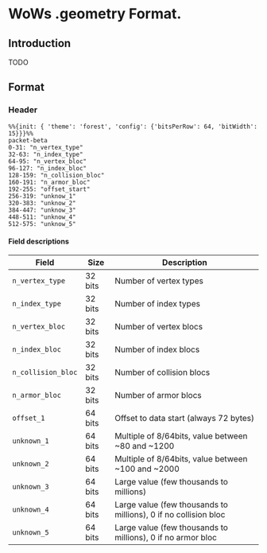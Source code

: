 # WoWs .geometry Format.

## Introduction

TODO

## Format

### Header

```mermaid
%%{init: { 'theme': 'forest', 'config': {'bitsPerRow': 64, 'bitWidth': 15}}}%%
packet-beta
0-31: "n_vertex_type"
32-63: "n_index_type"
64-95: "n_vertex_bloc"
96-127: "n_index_bloc"
128-159: "n_collision_bloc"
160-191: "n_armor_bloc"
192-255: "offset_start"
256-319: "unknow_1"
320-383: "unknow_2"
384-447: "unknow_3"
448-511: "unknow_4"
512-575: "unknow_5"
```

#### Field descriptions

| Field                      | Size    | Description                                                                                     |
|----------------------------|---------|-------------------------------------------------------------------------------------------------|
| `n_vertex_type`            | 32 bits | Number of vertex types                                                                          |
| `n_index_type`             | 32 bits | Number of index types                                                                           |
| `n_vertex_bloc`            | 32 bits | Number of vertex blocs                                                                          |
| `n_index_bloc`             | 32 bits | Number of index blocs                                                                           |
| `n_collision_bloc`         | 32 bits | Number of collision blocs                                                                       |
| `n_armor_bloc`             | 32 bits | Number of armor blocs                                                                           |
| `offset_1`                 | 64 bits | Offset to data start (always 72 bytes)                                                          |
| `unknown_1`                | 64 bits | Multiple of 8/64bits, value between ~80 and ~1200  | offset?                                    |
| `unknown_2`                | 64 bits | Multiple of 8/64bits, value between ~100 and ~2000 | offset?                                    |
| `unknown_3`                | 64 bits | Large value (few thousands to millions) | vertex count?                                         |
| `unknown_4`                | 64 bits | Large value (few thousands to millions), 0 if no collision bloc | vertex count collision block? |
| `unknown_5`                | 64 bits | Large value (few thousands to millions), 0 if no armor bloc     | vertex count armor block?     |


